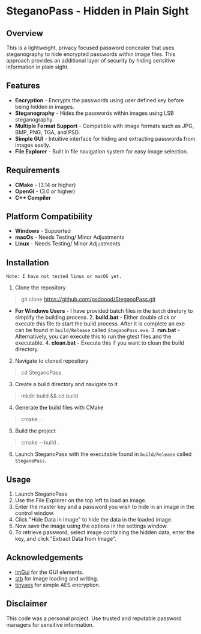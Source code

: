 # SteganoPass - Hidden in Plain Sight

## Overview
This is a lightweight, privacy focused password concealer that uses steganography to hide encrypted passwords within image files. This approach provides an additional layer of security by hiding sensitive information in plain sight.

## Features
- **Encryption** - Encrypts the passwords using user defined key before being hidden in images.
- **Steganography** - Hides the passwords within images using LSB steganography.
- **Multiple Format Support** - Compatible with image formats such as JPG, BMP, PNG, TGA, and PSD.
- **Simple GUI** - Intuitive interface for hiding and extracting passwords from images easily.
- **File Explorer** - Built in file navigation system for easy image selection.

## Requirements
- **CMake** - (3.14 or higher)
- **OpenGl** - (3.0 or higher)
- **C++ Compiler**

## Platform Compatibility
- **Windows** - Supported 
- **macOs** - Needs Testing/ Minor Adjustments
- **Linux** - Needs Testing/ Minor Adjustments

## Installation 
`Note: I have not tested linux or macOS yet.`
1. Clone the repository
> git clone https://github.com/psdoood/SteganoPass.git
- **For Windows Users** - I have provided batch files in the `batch` diretory to simplify the building process.
    2. **build.bat** - Either double click or execute this file to start the build process. After it is complete an exe can be found in `build/Release` called `SteganoPass.exe`.
    3. **run.bat** - Alternatively, you can execute this to run the gtest files and the executable.
    4. **clean.bat** - Execute this if you want to clean the build directory. 
2. Navigate to cloned repository
> cd SteganoPass
3. Create a build directory and navigate to it
> mkdir build && cd build
4. Generate the build files with CMake
> cmake ..
5. Build the project
> cmake --build .
6. Launch SteganoPass with the executable found in `build/Release` called `SteganoPass`.

## Usage
1. Launch SteganoPass
2. Use the File Explorer on the top left to load an image.
3. Enter the master key and a password you wish to hide in an image in the control window.
4. Click "Hide Data in Image" to hide the data in the loaded image.
5. Now save the image using the options in the settings window.
6. To retrieve password, select image containing the hidden data, enter the key, and click "Extract Data from Image".

## Acknowledgements

- [ImGui](https://github.com/ocornut/imgui) for the GUI elements.
- [stb](https://github.com/nothings/stb) for image loading and writing.
- [tinyaes](https://github.com/kokke/tiny-AES-c) for simple AES encryption.

## Disclaimer
This code was a personal project. Use trusted and reputable password managers for sensitive information. 

